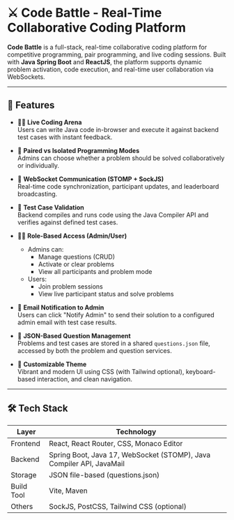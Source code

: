 # ⚔️ Code Battle - Real-Time Collaborative Coding Platform

**Code Battle** is a full-stack, real-time collaborative coding platform for competitive programming, pair programming, and live coding sessions. Built with **Java Spring Boot** and **ReactJS**, the platform supports dynamic problem activation, code execution, and real-time user collaboration via WebSockets.

---

## 🚀 Features

- 👨‍💻 **Live Coding Arena**  
  Users can write Java code in-browser and execute it against backend test cases with instant feedback.

- 🔁 **Paired vs Isolated Programming Modes**  
  Admins can choose whether a problem should be solved collaboratively or individually.

- 📡 **WebSocket Communication (STOMP + SockJS)**  
  Real-time code synchronization, participant updates, and leaderboard broadcasting.

- 🧠 **Test Case Validation**  
  Backend compiles and runs code using the Java Compiler API and verifies against defined test cases.

- 🧑‍🏫 **Role-Based Access (Admin/User)**  
  - Admins can:
    - Manage questions (CRUD)
    - Activate or clear problems
    - View all participants and problem mode
  - Users:
    - Join problem sessions
    - View live participant status and solve problems

- 📨 **Email Notification to Admin**  
  Users can click "Notify Admin" to send their solution to a configured admin email with test case results.

- 📁 **JSON-Based Question Management**  
  Problems and test cases are stored in a shared `questions.json` file, accessed by both the problem and question services.

- 🌈 **Customizable Theme**  
  Vibrant and modern UI using CSS (with Tailwind optional), keyboard-based interaction, and clean navigation.

---

## 🛠️ Tech Stack

| Layer     | Technology              |
|-----------|--------------------------|
| Frontend  | React, React Router, CSS, Monaco Editor |
| Backend   | Spring Boot, Java 17, WebSocket (STOMP), Java Compiler API, JavaMail |
| Storage   | JSON file-based (questions.json) |
| Build Tool | Vite, Maven              |
| Others    | SockJS, PostCSS, Tailwind CSS (optional) |
